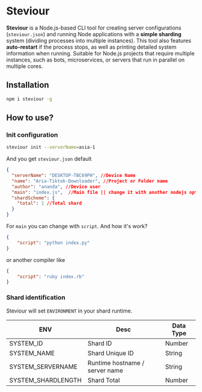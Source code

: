 # Steviour

**Steviour** is a Node.js-based CLI tool for creating server configurations (`steviour.json`) and running Node applications with a **simple sharding** system (dividing processes into multiple instances). This tool also features **auto-restart** if the process stops, as well as printing detailed system information when running. Suitable for Node.js projects that require multiple instances, such as bots, microservices, or servers that run in parallel on multiple cores.

## Installation

```bash
npm i steviour -g
```

## How to use?

### Init configuration

```bash
steviour init --serverName=asia-1
```

And you get `steviour.json` default

```json
{
  "serverName": "DESKTOP-TBC69PH", //Device Name
  "name": "Aria-Tiktok-Downloader", //Project or Folder name
  "author": "ananda", //Device user
  "main": "index.js",  //Main file || change it with another nodejs option
  "shardScheme": {
    "total": 1 //Total shard
  }
}
```

For `main` you can change with `script`. And how it's work?

```json
{
    "script": "python index.py"
}
```

or another compiler like

```json
{
    "script": "ruby index.rb"
}
```

### Shard identification

Steviour will set `ENVIRONMENT` in your shard runtime.

ENV | Desc | Data Type
---|---|---
SYSTEM_ID | Shard ID | Number
SYSTEM_NAME | Shard Unique ID | String
SYSTEM_SERVERNAME | Runtime hostname / server name | String
SYSTEM_SHARDLENGTH | Shard Total | Number